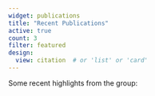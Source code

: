 ```yaml
---
widget: publications
title: "Recent Publications"
active: true
count: 3
filter: featured
design:
  view: citation  # or 'list' or 'card'
---
```


Some recent highlights from the group:
